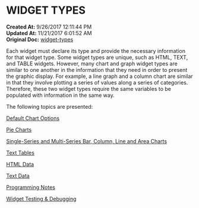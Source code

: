 # WIDGET TYPES

**Created At:** 9/26/2017 12:11:44 PM  
**Updated At:** 11/21/2017 6:01:52 AM  
**Original Doc:** [widget-types](https://docs.zumasys.com/36577-mv-dashboard/widget-types)  




Each widget must declare its type and provide the necessary information for that widget type. Some widget types are unique, such as HTML, TEXT, and TABLE widgets. However, many chart and graph widget types are similar to one another in the information that they need in order to present the graphic display. For example, a line graph and a column chart are similar in that they involve plotting a series of values along a series of categories. Therefore, these two widget types require the same variables to be populated with information in the same way.

The following topics are presented:

[Default Chart Options](./../default-chart-options)

[Pie Charts](./../pie-charts)

[Single-Series and Multi-Series Bar, Column, Line and Area Charts](./../single-series-&-multi-series-bar,-column,-line-&-area-charts)

[Text Tables](./../text-tables)

[HTML Data](./../html-data)

[Text Data](./../text-data)

[Programming Notes](./../programming-notes)

[Widget Testing & Debugging](./../widget-testing-&-debugging)
